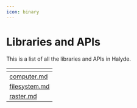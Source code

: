```yaml
---
icon: binary
---
```


# Libraries and APIs

This is a list of all the libraries and APIs in Halyde.

<table data-view="cards"><thead><tr><th data-type="content-ref"></th></tr></thead><tbody><tr><td><a href="computer.md">computer.md</a></td></tr><tr><td><a href="filesystem.md">filesystem.md</a></td></tr><tr><td><a href="raster.md">raster.md</a></td></tr></tbody></table>
